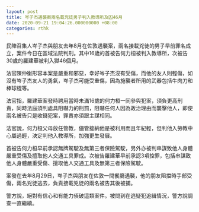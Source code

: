 ```yaml
---
layout: post
title: 岑子杰遇襲案兩名載兇徒男子判入教導所及囚46月
date: 2020-09-21 19:04:26.000000000 +08:00
categories: rthk
---
```


民陣召集人岑子杰與朋友去年8月在佐敦遇襲案，兩名接載兇徒的男子早前罪名成立，案件今日在區域法院判刑。其中16歲的首被告何力桓被判入教導所，次被告30歲的羅建華被判入獄46個月。

法官陳仲衡形容本案是嚴重和邪惡，幸好岑子杰沒有受傷，而他的友人則輕傷，如沒有岑子杰友人的勇氣，岑子杰可能受重傷，因為施襲者所用的武器包括牛肉刀和棒球棍等。

法官指，羅建華案發時聘用當時未滿16歲的何力桓一同參與犯案，須負更高刑責，同時法庭須判處具阻嚇力的刑罰，阻嚇任何人因為政治理由而襲擊他人，即使兩名被告只是收錢犯案，罪責亦須跟主謀相同。

法官說，何力桓父母放任管教，儘管接納他是被利用而且年紀輕，但判他入勞教中心屬過輕，決定判他入教導所，加強更生發展。

首被告何力桓早前承認無牌駕駛及無第三者保險駕駛，另外亦被判串謀致他人身體嚴重受傷及擅取他人交通工具罪成。次被告羅建華早前承認3項控罪，包括串謀致他人身體嚴重受傷、擅取他人交通工具及無第三者保險駕駛。

案發在去年8月29日，岑子杰與朋友在佐敦一間餐廳遇襲，他的朋友阻擋時手部受傷，兩名兇徒逃去，負責接載兇徒的兩名被告其後被捕。

警方說，絕對有信心和有能力偵破這類案件。被問到在逃疑犯追緝情況，警方說調查一直繼續。
